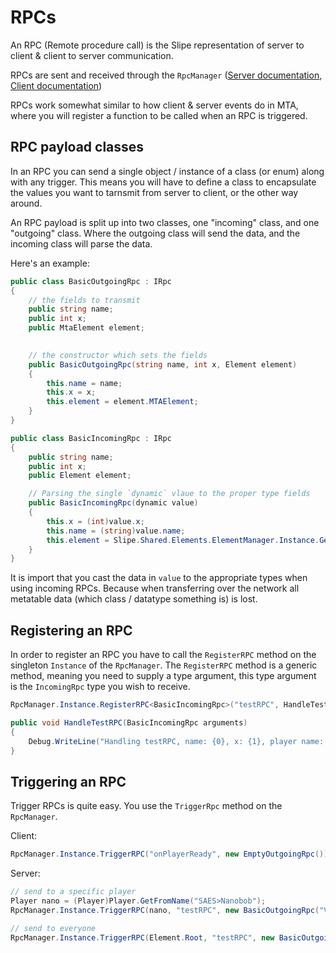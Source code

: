 # RPCs
An RPC (Remote procedure call) is the Slipe representation of server to client & client to server communication.  

RPCs are sent and received through the `RpcManager` ([Server documentation](/api/server/Slipe.Server.Rpc.RpcManager.html), [Client documentation](/api/server/Slipe.Client.Rpc.RpcManager.html))

RPCs work somewhat similar to how client & server events do in MTA, where you will register a function to be called when an RPC is triggered.


## RPC payload classes
In an RPC you can send a single object / instance of a class (or enum) along with any trigger. This means you will have to define a class to encapsulate the values you want to tarnsmit from server to client, or the other way around.

An RPC payload is split up into two classes, one "incoming" class, and one "outgoing" class. Where the outgoing class will send the data, and the incoming class will parse the data.

Here's an example:
```cs
public class BasicOutgoingRpc : IRpc
{
    // the fields to transmit
    public string name;
    public int x;
    public MtaElement element;

    
    // the constructor which sets the fields
    public BasicOutgoingRpc(string name, int x, Element element)
    {
        this.name = name;
        this.x = x;
        this.element = element.MTAElement;
    }
}
```

```cs
public class BasicIncomingRpc : IRpc
{
    public string name;
    public int x;
    public Element element;

    // Parsing the single `dynamic` vlaue to the proper type fields
    public BasicIncomingRpc(dynamic value)
    {
        this.x = (int)value.x;
        this.name = (string)value.name;
        this.element = Slipe.Shared.Elements.ElementManager.Instance.GetElement(value.element);
    }
}
```
It is import that you cast the data in `value` to the appropriate types when using incoming RPCs. Because when transferring over the network all metatable data (which class / datatype something is) is lost.

## Registering an RPC
In order to register an RPC you have to call the `RegisterRPC` method on the singleton `Instance` of the `RpcManager`. The `RegisterRPC` method is a generic method, meaning you need to supply a type argument, this type argument is the `IncomingRpc` type you wish to receive.
```cs
RpcManager.Instance.RegisterRPC<BasicIncomingRpc>("testRPC", HandleTestRPC);

public void HandleTestRPC(BasicIncomingRpc arguments)
{
    Debug.WriteLine("Handling testRPC, name: {0}, x: {1}, player name: {2}", arguments.name, arguments.x, ((Player)arguments.element).Name);
}
```

## Triggering an RPC
Trigger RPCs is quite easy. You use the `TriggerRpc` method on the `RpcManager`.

Client:
```cs
RpcManager.Instance.TriggerRPC("onPlayerReady", new EmptyOutgoingRpc());
```

Server:
```cs
// send to a specific player
Player nano = (Player)Player.GetFromName("SAES>Nanobob");
RpcManager.Instance.TriggerRPC(nano, "testRPC", new BasicOutgoingRpc("Vehicle damage", (int)loss, nano));

// send to everyone
RpcManager.Instance.TriggerRPC(Element.Root, "testRPC", new BasicOutgoingRpc("Vehicle damage", (int)loss, nano));
```